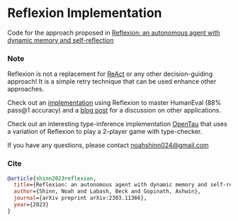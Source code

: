 # Reflexion Implementation

Code for the approach proposed in [Reflexion: an autonomous agent with dynamic memory and self-reflection](https://arxiv.org/abs/2303.11366)

### Note
Reflexion is not a replacement for [ReAct](https://github.com/ysymyth/ReAct) or any other decision-guiding approach! It is a simple retry technique that can be used enhance other approaches.

Check out an [implementation](https://github.com/noahshinn024/reflexion-human-eval) using Reflexion to master HumanEval (88% pass@1 accuracy) and a [blog post](https://nanothoughts.substack.com/p/reflecting-on-reflexion) for a discussion on other applications.

Check out an interesting type-inference implementation [OpenTau](https://github.com/GammaTauAI/opentau) that uses a variation of Reflexion to play a 2-player game with type-checker.

If you have any questions, please contact [noahshinn024@gmail.com](noahshinn024@gmail.com)

### Cite

```bibtex
@article{shinn2023reflexion,
  title={Reflexion: an autonomous agent with dynamic memory and self-reflection},
  author={Shinn, Noah and Labash, Beck and Gopinath, Ashwin},
  journal={arXiv preprint arXiv:2303.11366},
  year={2023}
}
```
